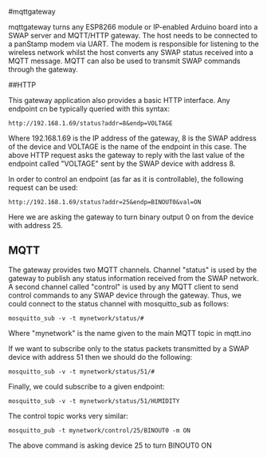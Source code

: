 #mqttgateway

mqttgateway turns any ESP8266 module or IP-enabled Arduino board into a SWAP server and MQTT/HTTP gateway. The host needs to be connected to a panStamp modem via UART. The modem is responsible for listening to the wireless network whilst the host converts any SWAP status received into a MQTT message. MQTT can also be used to transmit SWAP commands through the gateway.

##HTTP

This gateway application also provides a basic HTTP interface. Any endpoint cn be typically queried with this syntax:

```
http://192.168.1.69/status?addr=8&endp=VOLTAGE
```

Where 192.168.1.69 is the IP address of the gateway, 8 is the SWAP address of the device and VOLTAGE is the name of the endpoint in this case. The above HTTP request asks the gateway to reply with the last value of the endpoint called "VOLTAGE" sent by the SWAP device with address 8.


In order to control an endpoint (as far as it is controllable), the following request can be used:

```
http://192.168.1.69/status?addr=25&endp=BINOUT0&val=ON
```

Here we are asking the gateway to turn binary output 0 on from the device with address 25.

## MQTT

The gateway provides two MQTT channels. Channel "status" is used by the gateway to publish any status information received from the SWAP network. A second channel called "control" is used by any MQTT client to send control commands to any SWAP device through the gateway. Thus, we could connect to the status channel with mosquitto_sub as follows:

```
mosquitto_sub -v -t mynetwork/status/#
```

Where "mynetwork" is the name given to the main MQTT topic in mqtt.ino

If we want to subscribe only to the status packets transmitted by a SWAP device with address 51 then we should do the following:

```
mosquitto_sub -v -t mynetwork/status/51/#
```

Finally, we could subscribe to a given endpoint:

```
mosquitto_sub -v -t mynetwork/status/51/HUMIDITY
```

The control topic works very similar:

```
mosquitto_pub -t mynetwork/control/25/BINOUT0 -m ON
```

The above command is asking device 25 to turn BINOUT0 ON
